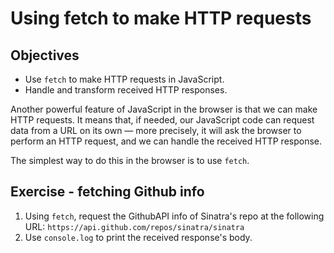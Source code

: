 # Using fetch to make HTTP requests

## Objectives

 * Use `fetch` to make HTTP requests in JavaScript.
 * Handle and transform received HTTP responses.

Another powerful feature of JavaScript in the browser is that we can make HTTP requests. It means that, if needed, our JavaScript code can request data from a URL on its own — more precisely, it will ask the browser to perform an HTTP request, and we can handle the received HTTP response.

The simplest way to do this in the browser is to use `fetch`. 

## Exercise - fetching Github info

1. Using `fetch`, request the GithubAPI info of Sinatra's repo at the following URL: `https://api.github.com/repos/sinatra/sinatra`
2. Use `console.log` to print the received response's body.